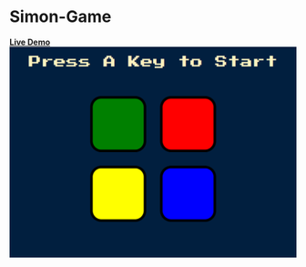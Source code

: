 # Simon-Game
[**Live Demo**](https://lettuce05.github.io/Simon-Game/)
![Game Image](https://raw.githubusercontent.com/Lettuce05/Simon-Game/master/SimonGame.PNG)

